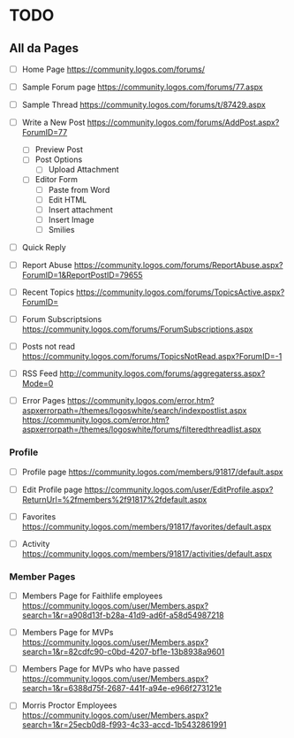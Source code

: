 
# TODO


## All da Pages

- [ ] Home Page
https://community.logos.com/forums/

- [ ] Sample Forum page
https://community.logos.com/forums/77.aspx

- [ ] Sample Thread
https://community.logos.com/forums/t/87429.aspx

- [ ] Write a New Post
https://community.logos.com/forums/AddPost.aspx?ForumID=77

  - [ ] Preview Post
  - [ ] Post Options
    - [ ] Upload Attachment

  - [ ] Editor Form
    - [ ] Paste from Word
    - [ ] Edit HTML
    - [ ] Insert attachment
    - [ ] Insert Image
    - [ ] Smilies

- [ ] Quick Reply

- [ ] Report Abuse
https://community.logos.com/forums/ReportAbuse.aspx?ForumID=1&ReportPostID=79655

- [ ] Recent Topics
https://community.logos.com/forums/TopicsActive.aspx?ForumID=

- [ ] Forum Subscriptsions
https://community.logos.com/forums/ForumSubscriptions.aspx

- [ ] Posts not read
https://community.logos.com/forums/TopicsNotRead.aspx?ForumID=-1

- [ ] RSS Feed
http://community.logos.com/forums/aggregaterss.aspx?Mode=0

- [ ] Error Pages
https://community.logos.com/error.htm?aspxerrorpath=/themes/logoswhite/search/indexpostlist.aspx
https://community.logos.com/error.htm?aspxerrorpath=/themes/logoswhite/forums/filteredthreadlist.aspx


### Profile

- [ ] Profile page
https://community.logos.com/members/91817/default.aspx

- [ ] Edit Profile page
https://community.logos.com/user/EditProfile.aspx?ReturnUrl=%2fmembers%2f91817%2fdefault.aspx

- [ ] Favorites
https://community.logos.com/members/91817/favorites/default.aspx

- [ ] Activity
https://community.logos.com/members/91817/activities/default.aspx


### Member Pages

- [ ] Members Page for Faithlife employees
https://community.logos.com/user/Members.aspx?search=1&r=a908d13f-b28a-41d9-ad6f-a58d54987218

- [ ] Members Page for MVPs
https://community.logos.com/user/Members.aspx?search=1&r=82cdfc90-c0bd-4207-bf1e-13b8938a9601

- [ ] Members Page for MVPs who have passed
https://community.logos.com/user/Members.aspx?search=1&r=6388d75f-2687-441f-a94e-e966f273121e

- [ ] Morris Proctor Employees
https://community.logos.com/user/Members.aspx?search=1&r=25ecb0d8-f993-4c33-accd-1b5432861991
